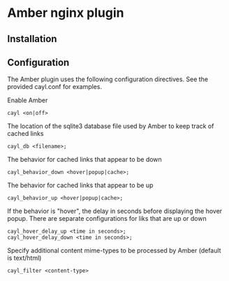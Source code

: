 # Amber nginx plugin #

## Installation ##

## Configuration ##

The Amber plugin uses the following configuration directives. See the provided cayl.conf for examples. 

Enable Amber

    cayl <on|off>

The location of the sqlite3 database file used by Amber to keep track of cached links

    cayl_db <filename>;

The behavior for cached links that appear to be down

    cayl_behavior_down <hover|popup|cache>;

The behavior for cached links that appear to be up

    cayl_behavior_up <hover|popup|cache>;

If the behavior is "hover", the delay in seconds before displaying the hover popup. There are separate configurations for liks that are up or down

    cayl_hover_delay_up <time in seconds>;
    cayl_hover_delay_down <time in seconds>;

Specify additional content mime-types to be processed by Amber (default is text/html)

    cayl_filter <content-type>



